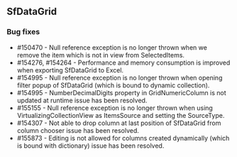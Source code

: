 ## SfDataGrid

### Bug fixes

* \#150470  - Null reference exception is no longer thrown when we remove the item which is not in view from SelectedItems.
* \#154276, \#154264  - Performance and memory consumption is improved when exporting SfDataGrid to Excel.
* \#154995 - Null reference exception is no longer thrown when opening filter popup of SfDataGrid (which is bound to dynamic collection).
* \#154995 - NumberDecimalDigits property in GridNumericColumn is not updated at runtime issue has been resolved.
* \#155155 - Null reference exception is no longer thrown when using VirtualizingCollectionView as  ItemsSource and setting the SourceType.
* \#154307 - Not able to drop column at last position of SfDataGrid from column chooser issue has been resolved.
* \#155873 - Editing is not allowed for columns created dynamically (which is bound with dictionary)  issue has been resolved. 
